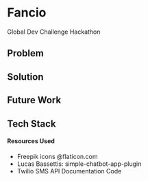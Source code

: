 # Fancio
Global Dev Challenge Hackathon

## Problem 

## Solution 

## Future Work

## Tech Stack 


#### Resources Used
- Freepik icons @flaticon.com
- Lucas Bassettis: simple-chatbot-app-plugin
- Twilio SMS API Documentation Code

